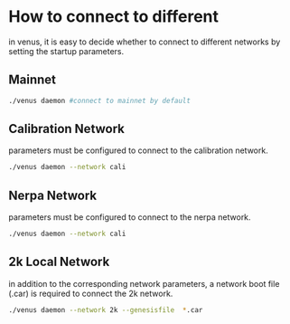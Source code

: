 # How to connect to different 

in venus, it is easy to decide whether to connect to different networks by setting the startup parameters.


## Mainnet

```sh
./venus daemon #connect to mainnet by default
```

## Calibration Network

parameters must be configured to connect to the calibration network.

```sh
./venus daemon --network cali
```

## Nerpa Network

parameters must be configured to connect to the nerpa network.

```sh
./venus daemon --network cali
```

## 2k Local Network

in addition to the corresponding network parameters, a network boot file (.car) is required to connect the 2k network.

```sh
./venus daemon --network 2k --genesisfile  *.car
```
